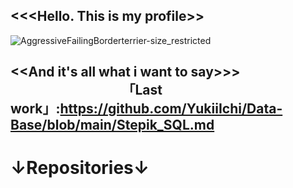<<<Hello. This is my profile>>
-
![AggressiveFailingBorderterrier-size_restricted](https://user-images.githubusercontent.com/112687355/201560526-dad5ad00-d6e5-451c-b795-85979b652ff9.gif) 

<<And it's all what i want to say>>>        　　　　　　　　　「Last work」:https://github.com/YukiiIchi/Data-Base/blob/main/Stepik_SQL.md
-
↓Repositories↓ 
=
